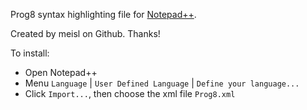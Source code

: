 Prog8 syntax highlighting file for [Notepad++](https://notepad-plus-plus.org/).

Created by meisl on Github. Thanks!


To install:

* Open Notepad++
* Menu `Language` | `User Defined Language` | `Define your language...`
* Click `Import...`, then choose the xml file `Prog8.xml`
